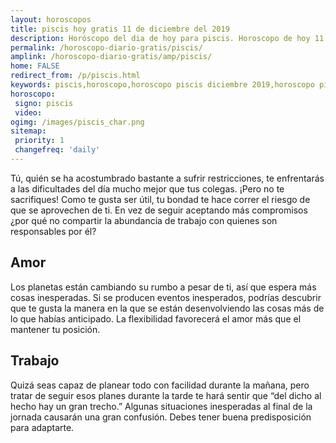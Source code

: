 ```yaml
---
layout: horoscopos
title: piscis hoy gratis 11 de diciembre del 2019 
description: Horóscopo del dia de hoy para piscis. Horoscopo de hoy 11 de diciembre del 2019. Las predicciones de amor, trabajo, vida personal gratis.
permalink: /horoscopo-diario-gratis/piscis/
amplink: /horoscopo-diario-gratis/amp/piscis/
home: FALSE
redirect_from: /p/piscis.html
keywords: piscis,horoscopo,horoscopo piscis diciembre 2019,horoscopo piscis hoy,tarot piscis diciembre 2019,horoscopo piscis,tarot piscis hoy,horoscopo de hoy,horoscopo diario,tarot del amor,horoscopo de hoy piscis,horoscopo diario del tarot, Horoscopo de hoy piscis 11 de diciembre del 2019,horóscopo del día,signos zodiacales 2019, el horoscopo de hoy
horoscopo:
 signo: piscis
 video:  
ogimg: /images/piscis_char.png
sitemap:
 priority: 1
 changefreq: 'daily'
---
```



Tú, quién se ha acostumbrado bastante a sufrir restricciones, te enfrentarás a las dificultades del día mucho mejor que tus colegas. ¡Pero no te sacrifiques! Como te gusta ser útil, tu bondad te hace correr el riesgo de que se aprovechen de ti. En vez de seguir aceptando más compromisos ¿por qué no compartir la abundancia de trabajo con quienes son responsables por él?

## Amor

Los planetas están cambiando su rumbo a pesar de ti, así que espera más cosas inesperadas. Si se producen eventos inesperados, podrías descubrir que te gusta la manera en la que se están desenvolviendo las cosas más de lo que habías anticipado. La flexibilidad favorecerá el amor más que el mantener tu posición.

## Trabajo

Quizá seas capaz de planear todo con facilidad durante la mañana, pero tratar de seguir esos planes durante la tarde te hará sentir que “del dicho al hecho hay un gran trecho.” Algunas situaciones inesperadas al final de la jornada causarán una gran confusión. Debes tener buena predisposición para adaptarte.